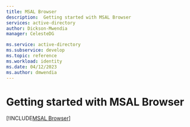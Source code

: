 ```yaml
---
title: MSAL Browser
description:  Getting started with MSAL Browser
services: active-directory
author: Dickson-Mwendia
manager: CelesteDG

ms.service: active-directory
ms.subservice: develop
ms.topic: reference
ms.workload: identity
ms.date: 04/12/2023
ms.author: dmwendia
---
```



# Getting started with MSAL Browser


<!---

[!INCLUDE[MSAL React getting started](~/msal-react/docs/getting-started.md)]

-->


[!INCLUDE[MSAL Browser](~/lib/msal-browser/docs/includes/initialization.md)]
